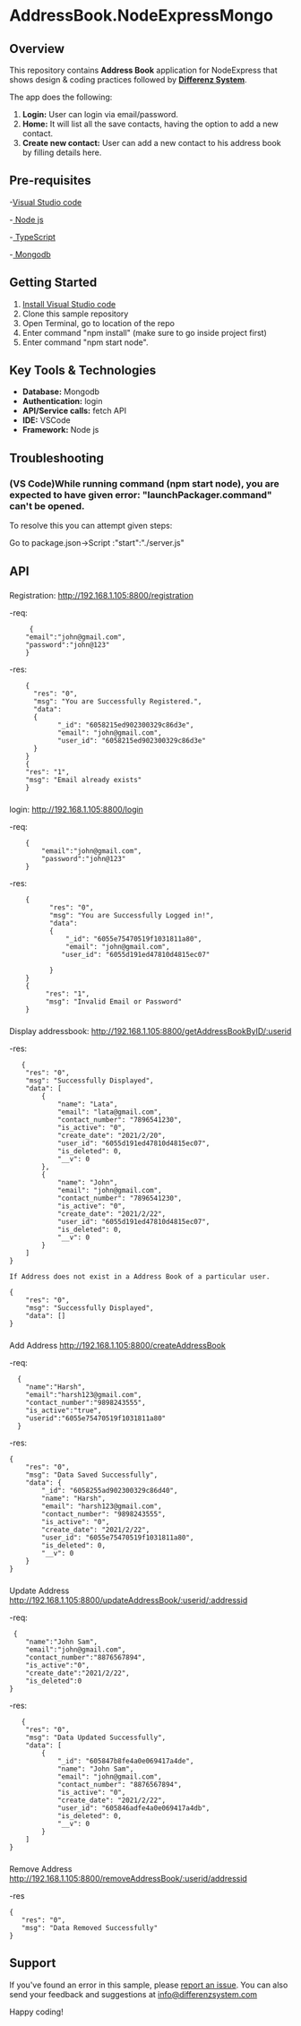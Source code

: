 # AddressBook.NodeExpressMongo

## Overview
This repository contains **Address Book** application for NodeExpress that shows design & coding practices followed by **[Differenz System](http://www.differenzsystem.com/)**.

The app does the following:
1. **Login:** User can login via email/password. 
2. **Home:** It will list all the save contacts, having the option to add a new contact.
3. **Create new contact:** User can add a new contact to his address book by filling details here.

## Pre-requisites

-[Visual Studio code](https://code.visualstudio.com/)

-[ Node js ](https://nodejs.org/en/)

-[ TypeScript ](http://typescript.org/)

-[ Mongodb ](https://www.npmjs.com/package/mongodb)


## Getting Started
1. [Install Visual Studio code](https://code.visualstudio.com/)
2. Clone this sample repository
3. Open Terminal, go to location of the repo
4. Enter command "npm install" (make sure to go inside project first)
5. Enter command "npm start node".


## Key Tools & Technologies
- **Database:** Mongodb
- **Authentication:** login
- **API/Service calls:** fetch API
- **IDE:**  VSCode
- **Framework:** Node js

## Troubleshooting
### (VS Code)While running command (npm start node), you are expected to have given error: "launchPackager.command" can't be opened.
To resolve this you can attempt given steps:

Go to package.json->Script :"start":"./server.js"




## API
###
Registration:
http://192.168.1.105:8800/registration

-req:
```
     {
	"email":"john@gmail.com",
	"password":"john@123"
	}
 ```
-res:
```
	{
      "res": "0",
      "msg": "You are Successfully Registered.",
      "data": 
      {
            "_id": "6058215ed902300329c86d3e",
            "email": "john@gmail.com",
            "user_id": "6058215ed902300329c86d3e"
      }
    }
	{
    "res": "1",
    "msg": "Email already exists"
    }
```

###
login:
http://192.168.1.105:8800/login

-req:
```
    {
        "email":"john@gmail.com",
        "password":"john@123"
    }
```
-res:
```
    {
          "res": "0",
          "msg": "You are Successfully Logged in!",
          "data": 
          {
              "_id": "6055e75470519f1031811a80",
              "email": "john@gmail.com",
             "user_id": "6055d191ed47810d4815ec07"

          }
    }
    {
         "res": "1",
         "msg": "Invalid Email or Password"
    }
```
###
Display addressbook:
http://192.168.1.105:8800/getAddressBookByID/:userid

-res:
```
   {
    "res": "0",
    "msg": "Successfully Displayed",
    "data": [
        {
            "name": "Lata",
            "email": "lata@gmail.com",
            "contact_number": "7896541230",
            "is_active": "0",
            "create_date": "2021/2/20",
            "user_id": "6055d191ed47810d4815ec07",
            "is_deleted": 0,
            "__v": 0
        },
        {
            "name": "John",
            "email": "john@gmail.com",
            "contact_number": "7896541230",
            "is_active": "0",
            "create_date": "2021/2/22",
            "user_id": "6055d191ed47810d4815ec07",
            "is_deleted": 0,
            "__v": 0
        }
    ]
}

If Address does not exist in a Address Book of a particular user.

{
    "res": "0",
    "msg": "Successfully Displayed",
    "data": []
}

```
###
Add Address
http://192.168.1.105:8800/createAddressBook

-req:
```
  {
    "name":"Harsh",
    "email":"harsh123@gmail.com",
    "contact_number":"9898243555",
    "is_active":"true",
    "userid":"6055e75470519f1031811a80"
  }
```
-res:
```
{
    "res": "0",
    "msg": "Data Saved Successfully",
    "data": {
        "_id": "6058255ad902300329c86d40",
        "name": "Harsh",
        "email": "harsh123@gmail.com",
        "contact_number": "9898243555",
        "is_active": "0",
        "create_date": "2021/2/22",
        "user_id": "6055e75470519f1031811a80",
        "is_deleted": 0,
        "__v": 0
    }
}
```
###
Update Address 
http://192.168.1.105:8800/updateAddressBook/:userid/:addressid

-req:
```
 {
    "name":"John Sam",
    "email":"john@gmail.com",
    "contact_number":"8876567894",
    "is_active":"0",
    "create_date":"2021/2/22",
    "is_deleted":0
}
```
-res:
```	
   {
    "res": "0",
    "msg": "Data Updated Successfully",
    "data": [
        {
            "_id": "605847b8fe4a0e069417a4de",
            "name": "John Sam",
            "email": "john@gmail.com",
            "contact_number": "8876567894",
            "is_active": "0",
            "create_date": "2021/2/22",
            "user_id": "605846adfe4a0e069417a4db",
            "is_deleted": 0,
            "__v": 0
        }
    ]
}
```
###
Remove Address
http://192.168.1.105:8800/removeAddressBook/:userid/addressid

-res
 ```
{
    "res": "0",
    "msg": "Data Removed Successfully"
}
```




## Support
If you've found an error in this sample, please [report an issue](https://github.com/differenz-system/AddressBook.NodeExpressMongo). You can also send your feedback and suggestions at info@differenzsystem.com

Happy coding!
